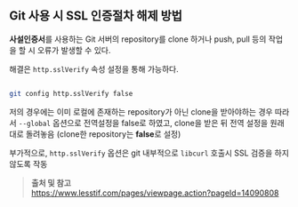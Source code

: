 ## Git 사용 시 SSL 인증절차 해제 방법

**사설인증서**를 사용하는 Git 서버의 repository를 clone 하거나 push, pull 등의 작업을 할 시 오류가 발생할 수 있다.


해결은 `http.sslVerify` 속성 설정을 통해 가능하다.

```sh

git config http.sslVerify false

```

저의 경우에는 이미 로컬에 존재하는 repository가 아닌 clone을 받아야하는 경우
따라서 `--global` 옵션으로 전역설정을 false로 하였고, clone을 받은 뒤 전역 설정을 원래대로 돌려놓음
(clone한 repository는 **false**로 설정)

부가적으로, `http.sslVerify` 옵션은 git 내부적으로 `libcurl` 호출시 SSL 검증을 하지 않도록 작동


>**출처 및 참고**  
https://www.lesstif.com/pages/viewpage.action?pageId=14090808